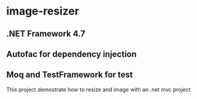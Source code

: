 # image-resizer

## .NET Framework 4.7

##  Autofac for dependency injection

## Moq and TestFramework for test 

This project demostrate how to resize and image with an .net mvc project 
